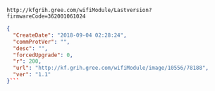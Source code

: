 `http://kfgrih.gree.com/wifiModule/Lastversion?firmwareCode=362001061024`

```json
{
  "CreateDate": "2018-09-04 02:28:24",
  "commProtVer": "",
  "desc": "",
  "forcedUpgrade": 0,
  "r": 200,
  "url": "http://kf.grih.gree.com/wifiModule/image/10556/78188",
  "ver": "1.1"
}```
